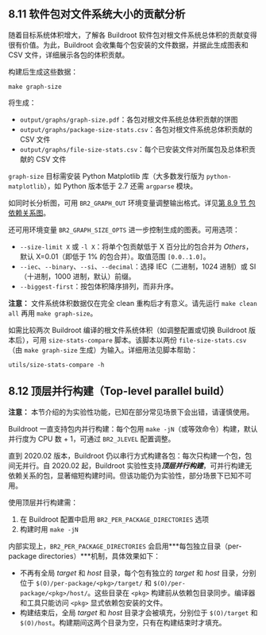 ## 8.11 软件包对文件系统大小的贡献分析

随着目标系统体积增大，了解各 Buildroot 软件包对根文件系统总体积的贡献变得很有价值。为此，Buildroot 会收集每个包安装的文件数据，并据此生成图表和 CSV 文件，详细展示各包的体积贡献。

构建后生成这些数据：

```
make graph-size
```

将生成：

- `output/graphs/graph-size.pdf`：各包对根文件系统总体积贡献的饼图
- `output/graphs/package-size-stats.csv`：各包对根文件系统总体积贡献的 CSV 文件
- `output/graphs/file-size-stats.csv`：每个已安装文件对所属包及总体积贡献的 CSV 文件

`graph-size` 目标需安装 Python Matplotlib 库（大多数发行版为 `python-matplotlib`），如 Python 版本低于 2.7 还需 `argparse` 模块。

如同时长分析图，可用 `BR2_GRAPH_OUT` 环境变量调整输出格式。详见[第 8.9 节 包依赖关系图](https://buildroot.org/downloads/manual/manual.html#graph-depends)。

还可用环境变量 `BR2_GRAPH_SIZE_OPTS` 进一步控制生成的图表。可用选项：

- `--size-limit X` 或 `-l X`：将单个包贡献低于 X 百分比的包合并为 *Others*，默认 X=0.01（即低于 1% 的包合并）。取值范围 `[0.0..1.0]`。
- `--iec`、`--binary`、`--si`、`--decimal`：选择 IEC（二进制，1024 进制）或 SI（十进制，1000 进制，默认）前缀。
- `--biggest-first`：按包体积降序排列，而非升序。

**注意：** 文件系统体积数据仅在完全 clean 重构后才有意义。请先运行 `make clean all` 再用 `make graph-size`。

如需比较两次 Buildroot 编译的根文件系统体积（如调整配置或切换 Buildroot 版本后），可用 `size-stats-compare` 脚本。该脚本以两份 `file-size-stats.csv`（由 `make graph-size` 生成）为输入。详细用法见脚本帮助：

```
utils/size-stats-compare -h
```

## 8.12 顶层并行构建（Top-level parallel build）

**注意：** 本节介绍的为实验性功能，已知在部分常见场景下会出错，请谨慎使用。

Buildroot 一直支持包内并行构建：每个包用 `make -jN`（或等效命令）构建，默认并行度为 CPU 数 + 1，可通过 `BR2_JLEVEL` 配置调整。

直到 2020.02 版本，Buildroot 仍以串行方式构建各包：每次只构建一个包，包间无并行。自 2020.02 起，Buildroot 实验性支持***顶层并行构建***，可并行构建无依赖关系的包，显著缩短构建时间。但该功能仍为实验性，部分场景下已知不可用。

使用顶层并行构建需：

1. 在 Buildroot 配置中启用 `BR2_PER_PACKAGE_DIRECTORIES` 选项
2. 构建时用 `make -jN`

内部实现上，`BR2_PER_PACKAGE_DIRECTORIES` 会启用***每包独立目录（per-package directories）***机制，具体效果如下：

- 不再有全局 *target* 和 *host* 目录，每个包有独立的 *target* 和 *host* 目录，分别位于 `$(O)/per-package/<pkg>/target/` 和 `$(O)/per-package/<pkg>/host/`。这些目录在 `<pkg>` 构建前从依赖包目录同步。编译器和工具只能访问 `<pkg>` 显式依赖包安装的文件。
- 构建结束后，全局 *target* 和 *host* 目录才会被填充，分别位于 `$(O)/target` 和 `$(O)/host`。构建期间这两个目录为空，只有在构建结束时才填充。
